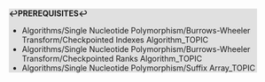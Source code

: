 <div style="margin:2em; background-color: #e0e0e0;">

<strong>↩PREREQUISITES↩</strong>

 * Algorithms/Single Nucleotide Polymorphism/Burrows-Wheeler Transform/Checkpointed Indexes Algorithm_TOPIC
 * Algorithms/Single Nucleotide Polymorphism/Burrows-Wheeler Transform/Checkpointed Ranks Algorithm_TOPIC
 * Algorithms/Single Nucleotide Polymorphism/Suffix Array_TOPIC

</div>

